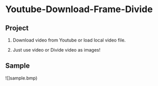 # Youtube-Download-Frame-Divide

## Project

1. Download video from Youtube or load local video file.

2. Just use video or Divide video as images!

## Sample

![]sample.bmp)
